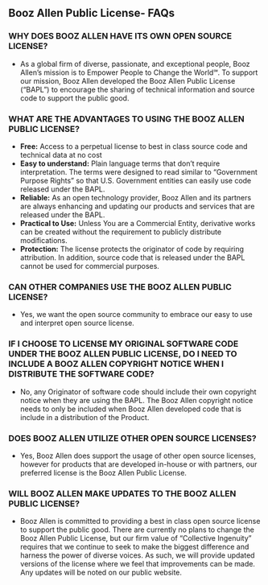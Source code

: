 ## Booz Allen Public License- FAQs  


### WHY DOES BOOZ ALLEN HAVE ITS OWN OPEN SOURCE LICENSE?
* As a global firm of diverse, passionate, and exceptional people, Booz Allen’s mission is to Empower People to Change the World&#8480;. To support our mission, Booz Allen developed the Booz Allen Public License (“BAPL”) to encourage the sharing of technical information and source code to support the public good. 

### WHAT ARE THE ADVANTAGES TO USING THE BOOZ ALLEN PUBLIC LICENSE?
* **Free:** Access to a perpetual license to best in class source code and technical data at no cost
* **Easy to understand:** Plain language terms that don’t require interpretation. The terms were designed to read similar to “Government Purpose Rights” so that U.S. Government entities can easily use code released under the BAPL.
* **Reliable:**  As an open technology provider, Booz Allen and its partners are always enhancing and updating our products and services that are released under the BAPL.
* **Practical to Use:**  Unless You are a Commercial Entity, derivative works can be created without the requirement to publicly distribute modifications.
* **Protection:**  The license protects the originator of code by requiring attribution. In addition, source code that is released under the BAPL cannot be used for commercial purposes.

### CAN OTHER COMPANIES USE THE BOOZ ALLEN PUBLIC LICENSE?
* Yes, we want the open source community to embrace our easy to use and interpret open source license. 

### IF I CHOOSE TO LICENSE MY ORIGINAL SOFTWARE CODE UNDER THE BOOZ ALLEN PUBLIC LICENSE, DO I NEED TO INCLUDE A BOOZ ALLEN COPYRIGHT NOTICE WHEN I DISTRIBUTE THE SOFTWARE CODE?
* No, any Originator of software code should include their own copyright notice when they are using the BAPL. The Booz Allen copyright notice needs to only be included when Booz Allen developed code that is include in a distribution of the Product.

### DOES BOOZ ALLEN UTILIZE OTHER OPEN SOURCE LICENSES?
* Yes, Booz Allen does support the usage of other open source licenses, however for products that are developed in-house or with partners, our preferred license is the Booz Allen Public License.

### WILL BOOZ ALLEN MAKE UPDATES TO THE BOOZ ALLEN PUBLIC LICENSE?
* Booz Allen is committed to providing a best in class open source license to support the public good. There are currently no plans to change the Booz Allen Public License, but our firm value of “Collective Ingenuity” requires that we continue to seek to make the biggest difference and harness the power of diverse voices. As such, we will provide updated versions of the license where we feel that improvements can be made. Any updates will be noted on our public website.
